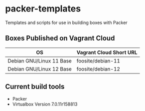 # packer-templates

Templates and scripts for use in building boxes with Packer

## Boxes Published on Vagrant Cloud

| OS | Vagrant Cloud Short URL |
|---|---|
Debian GNU/Linux 11 Base | foosite/debian-11
Debian GNU/Linux 12 Base | foosite/debian-12

## Current build tools

* Packer
* Virtualbox Version 7.0.11r158813
